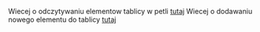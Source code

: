 Wiecej o odczytywaniu elementow tablicy w petli [tutaj](https://www.cyberciti.biz/faq/bash-iterate-array/)
Wiecej o dodawaniu nowego elementu do tablicy [tutaj](https://stackoverflow.com/questions/1951506/add-a-new-element-to-an-array-without-specifying-the-index-in-bash)